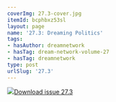 ```yaml
---
coverImg: 27.3-cover.jpg
itemId: bcphbxz53sl
layout: page
name: '27.3: Dreaming Politics'
tags:
- hasAuthor: dreamnetwork
- hasTag: dream-network-volume-27
- hasTag: dreamnetwork
type: post
urlSlug: '27.3'
---
```

<img class="card-img" src="../images/27.3-rect.jpg"/><a href="../files/pdfs/Volume_27/27.3_dreaming_politics.pdf" download="">Download issue 27.3</a>